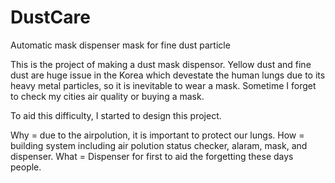 # DustCare
Automatic mask dispenser mask for fine dust particle

This is the project of making a dust mask dispensor.
Yellow dust and fine dust are huge issue in the Korea which devestate the human lungs due to its heavy metal particles, so it is inevitable to wear a mask.
Sometime I forget to check my cities air quality or buying a mask.

To aid this difficulty, I started to design this project.



Why = due to the airpolution, it is important to protect our lungs.
How = building system including air polution status checker, alaram, mask, and dispenser.
What = Dispenser for first to aid the forgetting these days people.
